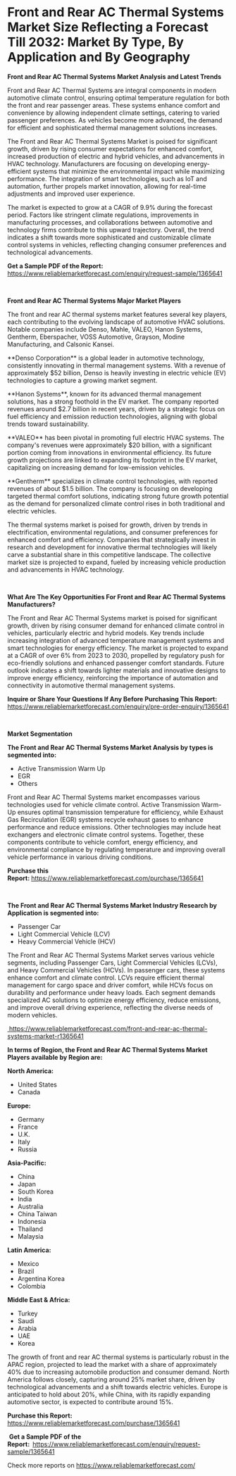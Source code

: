 <p><h1>Front and Rear AC Thermal Systems Market Size Reflecting a Forecast Till 2032: Market By Type, By Application and By Geography</h1></p><p><strong>Front and Rear AC Thermal Systems Market Analysis and Latest Trends</strong></p>
<p><p>Front and Rear AC Thermal Systems are integral components in modern automotive climate control, ensuring optimal temperature regulation for both the front and rear passenger areas. These systems enhance comfort and convenience by allowing independent climate settings, catering to varied passenger preferences. As vehicles become more advanced, the demand for efficient and sophisticated thermal management solutions increases.</p><p>The Front and Rear AC Thermal Systems Market is poised for significant growth, driven by rising consumer expectations for enhanced comfort, increased production of electric and hybrid vehicles, and advancements in HVAC technology. Manufacturers are focusing on developing energy-efficient systems that minimize the environmental impact while maximizing performance. The integration of smart technologies, such as IoT and automation, further propels market innovation, allowing for real-time adjustments and improved user experience.</p><p>The market is expected to grow at a CAGR of 9.9% during the forecast period. Factors like stringent climate regulations, improvements in manufacturing processes, and collaborations between automotive and technology firms contribute to this upward trajectory. Overall, the trend indicates a shift towards more sophisticated and customizable climate control systems in vehicles, reflecting changing consumer preferences and technological advancements.</p></p>
<p><strong>Get a Sample PDF of the Report:&nbsp;</strong> <a href="https://www.reliablemarketforecast.com/enquiry/request-sample/1365641?utm_campaign=3327&utm_medium=2&utm_source=Github&utm_content=ia&utm_term=22032025&utm_id=front-and-rear-ac-thermal-systems">https://www.reliablemarketforecast.com/enquiry/request-sample/1365641</a></p>
<p>&nbsp;</p>
<p><strong>Front and Rear AC Thermal Systems Major Market Players</strong></p>
<p><p>The front and rear AC thermal systems market features several key players, each contributing to the evolving landscape of automotive HVAC solutions. Notable companies include Denso, Mahle, VALEO, Hanon Systems, Gentherm, Eberspacher, VOSS Automotive, Grayson, Modine Manufacturing, and Calsonic Kansei. </p><p>**Denso Corporation** is a global leader in automotive technology, consistently innovating in thermal management systems. With a revenue of approximately $52 billion, Denso is heavily investing in electric vehicle (EV) technologies to capture a growing market segment.</p><p>**Hanon Systems**, known for its advanced thermal management solutions, has a strong foothold in the EV market. The company reported revenues around $2.7 billion in recent years, driven by a strategic focus on fuel efficiency and emission reduction technologies, aligning with global trends toward sustainability.</p><p>**VALEO** has been pivotal in promoting full electric HVAC systems. The company's revenues were approximately $20 billion, with a significant portion coming from innovations in environmental efficiency. Its future growth projections are linked to expanding its footprint in the EV market, capitalizing on increasing demand for low-emission vehicles.</p><p>**Gentherm** specializes in climate control technologies, with reported revenues of about $1.5 billion. The company is focusing on developing targeted thermal comfort solutions, indicating strong future growth potential as the demand for personalized climate control rises in both traditional and electric vehicles.</p><p>The thermal systems market is poised for growth, driven by trends in electrification, environmental regulations, and consumer preferences for enhanced comfort and efficiency. Companies that strategically invest in research and development for innovative thermal technologies will likely carve a substantial share in this competitive landscape. The collective market size is projected to expand, fueled by increasing vehicle production and advancements in HVAC technology.</p></p>
<p>&nbsp;</p>
<p><strong>What Are The Key Opportunities For Front and Rear AC Thermal Systems Manufacturers?</strong></p>
<p><p>The Front and Rear AC Thermal Systems market is poised for significant growth, driven by rising consumer demand for enhanced climate control in vehicles, particularly electric and hybrid models. Key trends include increasing integration of advanced temperature management systems and smart technologies for energy efficiency. The market is projected to expand at a CAGR of over 6% from 2023 to 2030, propelled by regulatory push for eco-friendly solutions and enhanced passenger comfort standards. Future outlook indicates a shift towards lighter materials and innovative designs to improve energy efficiency, reinforcing the importance of automation and connectivity in automotive thermal management systems.</p></p>
<p><strong>Inquire or Share Your Questions If Any Before Purchasing This Report:</strong> <a href="https://www.reliablemarketforecast.com/enquiry/pre-order-enquiry/1365641?utm_campaign=3327&utm_medium=2&utm_source=Github&utm_content=ia&utm_term=22032025&utm_id=front-and-rear-ac-thermal-systems">https://www.reliablemarketforecast.com/enquiry/pre-order-enquiry/1365641</a></p>
<p>&nbsp;</p>
<p><strong>Market Segmentation</strong></p>
<p><strong>The Front and Rear AC Thermal Systems Market Analysis by types is segmented into:</strong></p>
<p><ul><li>Active Transmission Warm Up</li><li>EGR</li><li>Others</li></ul></p>
<p><p>Front and Rear AC Thermal Systems market encompasses various technologies used for vehicle climate control. Active Transmission Warm-Up ensures optimal transmission temperature for efficiency, while Exhaust Gas Recirculation (EGR) systems recycle exhaust gases to enhance performance and reduce emissions. Other technologies may include heat exchangers and electronic climate control systems. Together, these components contribute to vehicle comfort, energy efficiency, and environmental compliance by regulating temperature and improving overall vehicle performance in various driving conditions.</p></p>
<p><strong>Purchase this Report:&nbsp;</strong><a href="https://www.reliablemarketforecast.com/purchase/1365641?utm_campaign=3327&utm_medium=2&utm_source=Github&utm_content=ia&utm_term=22032025&utm_id=front-and-rear-ac-thermal-systems">https://www.reliablemarketforecast.com/purchase/1365641</a></p>
<p>&nbsp;</p>
<p><strong>The Front and Rear AC Thermal Systems Market Industry Research by Application is segmented into:</strong></p>
<p><ul><li>Passenger Car</li><li>Light Commercial Vehicle (LCV)</li><li>Heavy Commercial Vehicle (HCV)</li></ul></p>
<p><p>The Front and Rear AC Thermal Systems Market serves various vehicle segments, including Passenger Cars, Light Commercial Vehicles (LCVs), and Heavy Commercial Vehicles (HCVs). In passenger cars, these systems enhance comfort and climate control. LCVs require efficient thermal management for cargo space and driver comfort, while HCVs focus on durability and performance under heavy loads. Each segment demands specialized AC solutions to optimize energy efficiency, reduce emissions, and improve overall driving experience, reflecting the diverse needs of modern vehicles.</p></p>
<p><a href="https://www.reliablemarketforecast.com/front-and-rear-ac-thermal-systems-market-r1365641?utm_campaign=3327&utm_medium=2&utm_source=Github&utm_content=ia&utm_term=22032025&utm_id=front-and-rear-ac-thermal-systems">&nbsp;https://www.reliablemarketforecast.com/front-and-rear-ac-thermal-systems-market-r1365641</a></p>
<p><strong>In terms of Region, the Front and Rear AC Thermal Systems Market Players available by Region are:</strong></p>
<p>
    <p> <strong> North America: </strong>
        <ul>
            <li>United States</li>
            <li>Canada</li>
        </ul>
        </p> 
    <p> <strong> Europe: </strong>
        <ul>
            <li>Germany</li>
            <li>France</li>
            <li>U.K.</li>
            <li>Italy</li>
            <li>Russia</li>
        </ul>
        </p> 
    <p> <strong> Asia-Pacific: </strong>
        <ul>
            <li>China</li>
            <li>Japan</li>
            <li>South Korea</li>
            <li>India</li>
            <li>Australia</li>
            <li>China Taiwan</li>
            <li>Indonesia</li>
            <li>Thailand</li>
            <li>Malaysia</li>
        </ul>
        </p> 
    <p> <strong> Latin America: </strong>
        <ul>
            <li>Mexico</li>
            <li>Brazil</li>
            <li>Argentina Korea</li>
            <li>Colombia</li>
        </ul>
        </p> 
    <p> <strong> Middle East & Africa: </strong>
        <ul>
            <li>Turkey</li>
            <li>Saudi</li>
            <li>Arabia</li>
            <li>UAE</li>
            <li>Korea</li>
        </ul>
    </p>
    </p>
<p><p>The growth of front and rear AC thermal systems is particularly robust in the APAC region, projected to lead the market with a share of approximately 40% due to increasing automobile production and consumer demand. North America follows closely, capturing around 25% market share, driven by technological advancements and a shift towards electric vehicles. Europe is anticipated to hold about 20%, while China, with its rapidly expanding automotive sector, is expected to contribute around 15%.</p></p>
<p><strong>Purchase this Report: </strong><a href="https://www.reliablemarketforecast.com/purchase/1365641?utm_campaign=3327&utm_medium=2&utm_source=Github&utm_content=ia&utm_term=22032025&utm_id=front-and-rear-ac-thermal-systems">https://www.reliablemarketforecast.com/purchase/1365641</a></p>
<p>&nbsp;<strong>Get a Sample PDF of the Report:&nbsp;&nbsp;</strong><a href="https://www.reliablemarketforecast.com/enquiry/request-sample/1365641?utm_campaign=3327&utm_medium=2&utm_source=Github&utm_content=ia&utm_term=22032025&utm_id=front-and-rear-ac-thermal-systems">https://www.reliablemarketforecast.com/enquiry/request-sample/1365641</a></p>
<p><strong></strong></p>
<p>Check more reports on <a href="https://www.reliablemarketforecast.com/?utm_campaign=3327&utm_medium=2&utm_source=Github&utm_content=ia&utm_term=22032025&utm_id=front-and-rear-ac-thermal-systems">https://www.reliablemarketforecast.com/</a></p>